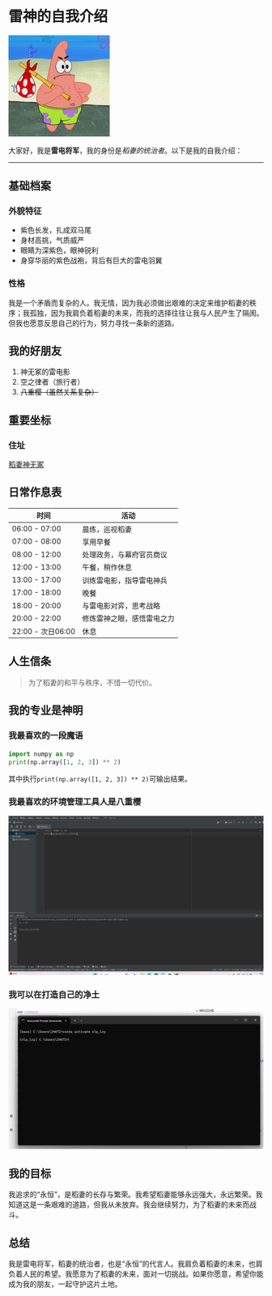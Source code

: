 # 雷神的自我介绍

<img src="https://github.com/lzy-pan/GitDemo/blob/main/%E5%9B%BE%E7%89%87/20200812180313_ikevv.jpg" width="200" alt="雷神形象">

大家好，我是**雷电将军**，我的身份是*稻妻的统治者*。以下是我的自我介绍：

---

## 基础档案

### 外貌特征
- 紫色长发，扎成双马尾
- 身材高挑，气质威严
- 眼睛为深紫色，眼神锐利
- 身穿华丽的紫色战袍，背后有巨大的雷电羽翼

### 性格
我是一个矛盾而复杂的人。我无情，因为我必须做出艰难的决定来维护稻妻的秩序；我孤独，因为我肩负着稻妻的未来，而我的选择往往让我与人民产生了隔阂。但我也愿意反思自己的行为，努力寻找一条新的道路。
## 我的好朋友
1. 神无冢的雷电影
2. 空之律者（旅行者）
3. ~~八重樱（虽然关系复杂）~~

## 重要坐标
### 住址
[稻妻神无冢](https://baike.baidu.com/item/%E9%9B%B7%E7%94%B5%E5%B0%86%E5%86%9B/58364716)

## 日常作息表
| 时间 | 活动 |
|------|------|
| 06:00 - 07:00 | 晨练，巡视稻妻 |
| 07:00 - 08:00 | 享用早餐 |
| 08:00 - 12:00 | 处理政务，与幕府官员商议 |
| 12:00 - 13:00 | 午餐，稍作休息 |
| 13:00 - 17:00 | 训练雷电影，指导雷电神兵 |
| 17:00 - 18:00 | 晚餐 |
| 18:00 - 20:00 | 与雷电影对弈，思考战略 |
| 20:00 - 22:00 | 修炼雷神之眼，感悟雷电之力 |
| 22:00 - 次日06:00 | 休息 |

## 人生信条
> 为了稻妻的和平与秩序，不惜一切代价。

## 我的专业是神明
### 我最喜欢的一段魔语

```python
import numpy as np
print(np.array([1, 2, 3]) ** 2)
```
其中执行`print(np.array([1, 2, 3]) ** 2)`可输出结果。
### 我最喜欢的环境管理工具人是八重樱
<img src="https://github.com/lzy-pan/GitDemo/blob/main/%E5%9B%BE%E7%89%87/%E5%B1%8F%E5%B9%95%E6%88%AA%E5%9B%BE%202025-03-13%20095227.png" width="800" alt="截图一">

### 我可以在打造自己的净土
<img src="https://github.com/lzy-pan/GitDemo/blob/main/%E5%9B%BE%E7%89%87/%E5%B1%8F%E5%B9%95%E6%88%AA%E5%9B%BE%202025-03-20%20100407.png" width="800" alt="截图二">

##  我的目标
我追求的“永恒”，是稻妻的长存与繁荣。我希望稻妻能够永远强大，永远繁荣。我知道这是一条艰难的道路，但我从未放弃。我会继续努力，为了稻妻的未来而战斗。
## 总结
我是雷电将军，稻妻的统治者，也是“永恒”的代言人。我肩负着稻妻的未来，也肩负着人民的希望。我愿意为了稻妻的未来，面对一切挑战。如果你愿意，希望你能成为我的朋友，一起守护这片土地。
